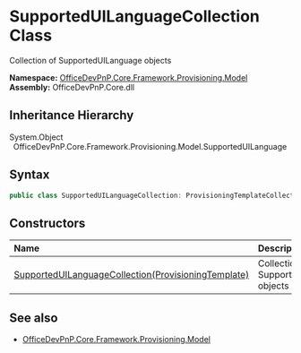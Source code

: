 # SupportedUILanguageCollection Class
 Collection of SupportedUILanguage objects   

**Namespace:** [OfficeDevPnP.Core.Framework.Provisioning.Model](OfficeDevPnP.Core.Framework.Provisioning.Model.md)  
**Assembly:** OfficeDevPnP.Core.dll  
## Inheritance Hierarchy
System.Object  
&ensp;OfficeDevPnP.Core.Framework.Provisioning.Model.SupportedUILanguage  
## Syntax
```C#
public class SupportedUILanguageCollection: ProvisioningTemplateCollection<SupportedUILanguage>
```
## Constructors
|**Name**|**Description**|
|:-----|:-----|
| [SupportedUILanguageCollection(ProvisioningTemplate)](OfficeDevPnP.Core.Framework.Provisioning.Model.SupportedUILanguageCollection.ctor1.md) |  Collection of SupportedUILanguage objects 
## See also
- [OfficeDevPnP.Core.Framework.Provisioning.Model](OfficeDevPnP.Core.Framework.Provisioning.Model.md)

